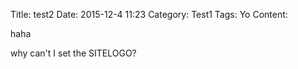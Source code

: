 Title: test2
Date: 2015-12-4 11:23
Category: Test1
Tags: Yo
Content:

haha

why can't I set the SITELOGO?